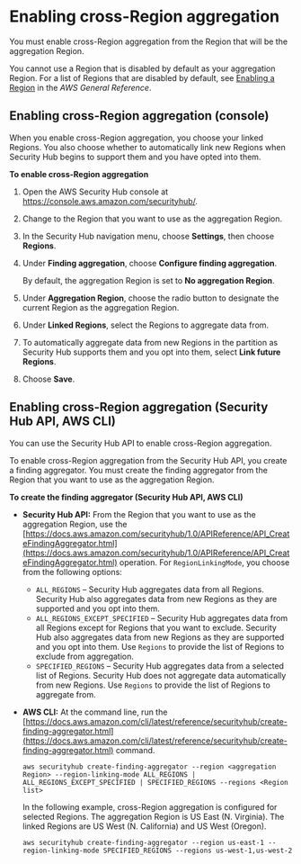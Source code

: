 # Enabling cross\-Region aggregation<a name="finding-aggregation-enable"></a>

You must enable cross\-Region aggregation from the Region that will be the aggregation Region\.

You cannot use a Region that is disabled by default as your aggregation Region\. For a list of Regions that are disabled by default, see [Enabling a Region](https://docs.aws.amazon.com/general/latest/gr/rande-manage.html#rande-manage-enable) in the *AWS General Reference*\.

## Enabling cross\-Region aggregation \(console\)<a name="finding-aggregation-enable-console"></a>

When you enable cross\-Region aggregation, you choose your linked Regions\. You also choose whether to automatically link new Regions when Security Hub begins to support them and you have opted into them\.

**To enable cross\-Region aggregation**

1. Open the AWS Security Hub console at [https://console\.aws\.amazon\.com/securityhub/](https://console.aws.amazon.com/securityhub/)\.

1. Change to the Region that you want to use as the aggregation Region\.

1. In the Security Hub navigation menu, choose **Settings**, then choose **Regions**\.

1. Under **Finding aggregation**, choose **Configure finding aggregation**\.

   By default, the aggregation Region is set to **No aggregation Region**\.

1. Under **Aggregation Region**, choose the radio button to designate the current Region as the aggregation Region\.

1. Under **Linked Regions**, select the Regions to aggregate data from\.

1. To automatically aggregate data from new Regions in the partition as Security Hub supports them and you opt into them, select **Link future Regions**\.

1. Choose **Save**\.

## Enabling cross\-Region aggregation \(Security Hub API, AWS CLI\)<a name="finding-aggregation-enable-api"></a>

You can use the Security Hub API to enable cross\-Region aggregation\.

To enable cross\-Region aggregation from the Security Hub API, you create a finding aggregator\. You must create the finding aggregator from the Region that you want to use as the aggregation Region\.

**To create the finding aggregator \(Security Hub API, AWS CLI\)**
+ **Security Hub API:** From the Region that you want to use as the aggregation Region, use the [https://docs.aws.amazon.com/securityhub/1.0/APIReference/API_CreateFindingAggregator.html](https://docs.aws.amazon.com/securityhub/1.0/APIReference/API_CreateFindingAggregator.html) operation\. For `RegionLinkingMode`, you choose from the following options:
  + `ALL_REGIONS` – Security Hub aggregates data from all Regions\. Security Hub also aggregates data from new Regions as they are supported and you opt into them\.
  + `ALL_REGIONS_EXCEPT_SPECIFIED` – Security Hub aggregates data from all Regions except for Regions that you want to exclude\. Security Hub also aggregates data from new Regions as they are supported and you opt into them\. Use `Regions` to provide the list of Regions to exclude from aggregation\.
  + `SPECIFIED_REGIONS` – Security Hub aggregates data from a selected list of Regions\. Security Hub does not aggregate data automatically from new Regions\. Use `Regions` to provide the list of Regions to aggregate from\.
+ **AWS CLI:** At the command line, run the [https://docs.aws.amazon.com/cli/latest/reference/securityhub/create-finding-aggregator.html](https://docs.aws.amazon.com/cli/latest/reference/securityhub/create-finding-aggregator.html) command\.

  ```
  aws securityhub create-finding-aggregator --region <aggregation Region> --region-linking-mode ALL_REGIONS | ALL_REGIONS_EXCEPT_SPECIFIED | SPECIFIED_REGIONS --regions <Region list>
  ```

  In the following example, cross\-Region aggregation is configured for selected Regions\. The aggregation Region is US East \(N\. Virginia\)\. The linked Regions are US West \(N\. California\) and US West \(Oregon\)\.

  ```
  aws securityhub create-finding-aggregator --region us-east-1 --region-linking-mode SPECIFIED_REGIONS --regions us-west-1,us-west-2
  ```